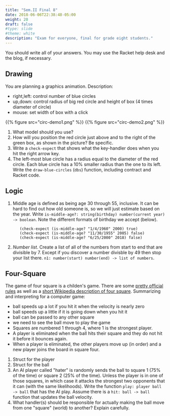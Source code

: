 ```yaml
---
title: "Sem.II Final 8"
date: 2018-06-06T22:38:48-05:00
weight: 20
draft: false
#type: slide
#theme: white
description: "Exam for everyone, final for grade eight students."
---
```


You should write all of your answers.
You may use the Racket help desk and the blog, if necessary.


## Drawing

You are planning a graphics animation. Description:

   * right,left: control number of blue circles
   * up,down: control radius of big red circle and height of box (4 times diameter of circle)
   * mouse: set width of box with a click

   {{% figure src="circ-demo1.png" %}}
   {{% figure src="circ-demo2.png" %}}

   1. What model should you use?
   2. How will you position the red circle just above and to the right of the green box, as shown in the picture? Be specific.
   3. Write a `check-expect` that shows what the key-handler does when you hit the right arrow key.
   4. The left-most blue circle has a radius equal to the diameter of the red circle. Each blue circle has a 10% smaller radius than the one to its left. Write the `draw-blue-circles` (`dbs`) function, including contract and Racket code.

## Logic

1. Middle age is defined as being age 30 through 55, inclusive. It can
be hard to find out how old someone is, so we will just estimate based
on the year. Write `is-middle-age?: string(birthday) number(current year) -> boolean`. Note the different formats of birthday we accept (below). 

          (check-expect (is-middle-age? "1/4/1960" 2000) true)
          (check-expect (is-middle-age? "11/30/1955" 2005) false)
          (check-expect (is-middle-age? "6/25/2000" 2018) false)

2. *Number list*. Create a list of all of the numbers from start to end that are divisible by 7. Except if you discover a number divisble by 49 then stop your list there. `n1: number(start) number(end) -> list of numbers`.


## Four-Square


The game of four square is a childen's game. There are some [pretty
official rules](http://www.squarefour.org/rules) as well as a [short
Wikipedia description of four
square](https://en.wikipedia.org/wiki/Four_square). Summarizing and
interpreting for a computer game:

* ball speeds up a lot if you hit it when the velocity is nearly zero
* ball speeds up a little if it is going down when you hit it
* ball can be passed to any other square
* we need to see the ball move to play the game
* Squares are numbered 1 through 4, where 1 is the strongest player.
* A player is eliminated when the ball hits their square and they do not hit it before it bounces again.
* When a player is eliminated, the other players move up (in order) and a new player joins the board in square four. 

1. Struct for the player
2. Struct for the ball
3. An AI player called "hater" is randomly sends the ball to square 1 (75% of the time) or square 2 (25% of the time).  Unless the player is in one of those squares, in which case it attacks the strongest two opponents that it can (with the same likelihoods). Write the function `play: player ball -> ball` that has the AI play. Assume there is a `hit: ball -> ball` function that updates the ball velocity.
4. What handler(s) should be responsible for actually making the ball move from one "square" (world) to another? Explain carefully.


